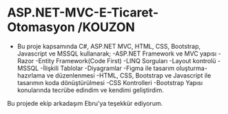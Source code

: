 # ASP.NET-MVC-E-Ticaret-Otomasyon /KOUZON

* Bu proje kapsamında C#, ASP.NET MVC, HTML, CSS, Bootstrap, Javascript ve MSSQL kullanarak;
-ASP.NET Framework ve MVC yapısı
-Razor
-Entity Framework(Code First)
-LINQ Sorguları
-Layout kontrolü
-MSSQL
-İlişkili Tablolar
-Diyagramlar
-Figma ile tasarım oluşturma-hazırlama ve düzenlenmesi
-HTML, CSS, Bootstrap ve Javascript ile tasarımın koda dönüştürülmesi
-CSS Kontrolleri
-Bootstrap Yapısı 
konularında tecrübe edindim ve kendimi geliştirdim.

Bu projede ekip arkadaşım Ebru'ya teşekkür ediyorum.

